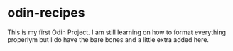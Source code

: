 # odin-recipes
This is my first Odin Project. I am still learning on how to format everything properlym but I do have the bare bones and a little extra added here.
